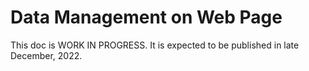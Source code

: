 # Data Management on Web Page

This doc is WORK IN PROGRESS. It is expected to be published in late December, 2022.
